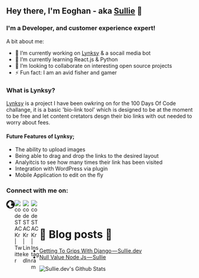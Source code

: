 ## Hey there, I'm Eoghan - aka [Sullie][website] 👋

### I'm a Developer, and customer experience expert!
A bit about me:
- 🔭 I’m currently working on [Lynksy] & a socail media bot
- 🌱 I’m currently learning React.js & Python
- 👯 I’m looking to collaborate on interesting open source projects
- ⚡ Fun fact: I am an avid fisher and gamer

### What is Lynksy?
[Lynksy] is a project I have been owkring on for the 100 Days Of Code challange, it is a basic 'bio-link tool' which is designed to be at the moment to be free and let content cretators desgn their bio links with out needed to worry about fees.

#### Future Features of Lynksy;
- The ability to upload images
- Being able to drag and drop the links to the desired layout
- Analyitcis to see how many times their link has been visited
- Integration with WordPress via plugin
- Mobile Application to edit on the fly

### Connect with me on:

[<img align="left" alt="codeSTACKr.com" width="22px" src="https://raw.githubusercontent.com/iconic/open-iconic/master/svg/globe.svg" />][website]
[<img align="left" alt="codeSTACKr | Twitter" width="22px" src="https://cdn.jsdelivr.net/npm/simple-icons@v3/icons/twitter.svg" />][twitter]
[<img align="left" alt="codeSTACKr | LinkedIn" width="22px" src="https://cdn.jsdelivr.net/npm/simple-icons@v3/icons/linkedin.svg" />][linkedin]
[<img align="left" alt="codeSTACKr | Instagram" width="22px" src="https://cdn.jsdelivr.net/npm/simple-icons@v3/icons/instagram.svg" />][instagram]

<br>
<br>

# 📖 Blog posts 📖
<!-- BLOG-POST-LIST:START -->
- [Getting To Grips With Django — Sullie.dev](https://medium.com/@sullie-dev/getting-to-grips-with-django-sullie-dev-6fd6b65ced7e?source=rss-8ff1d097a193------2)
- [Null Value Node Js — Sullie](https://medium.com/@sullie-dev/null-value-node-js-sullie-336f1ae80751?source=rss-8ff1d097a193------2)
<!-- BLOG-POST-LIST:END -->

<img align="left" alt="Sullie.dev's Github Stats" src="https://github-readme-stats.codestackr.vercel.app/api?username=sullie-dev&show_icons=true&hide_border=true" />


[website]: https://sullie.dev
[lynksy]: https://lynksy-prod.herokuapp.com/
[twitter]: https://twitter.com/sullie_dev
[instagram]: https://instagram.com/sullie.dev
[linkedin]: https://linkedin.com/in/sullie-dev